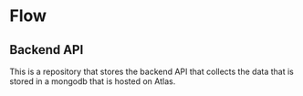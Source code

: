 # Flow 
## Backend API

This is a repository that stores the backend API that collects 
the data that is stored in a mongodb that is hosted on Atlas.

